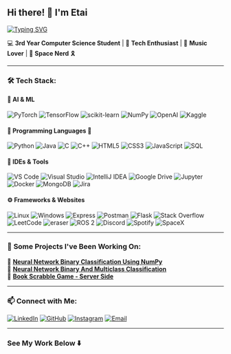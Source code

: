 ## Hi there! 👋 I'm Etai

[![Typing SVG](https://readme-typing-svg.demolab.com?font=italic&pause=1000&color=69B31CF0&background=FFFFFF00&width=435&lines=Software+Developer)](https://git.io/typing-svg)

💻 **3rd Year Computer Science Student** | 🤖 **Tech Enthusiast** | 🎵 **Music Lover** | 🚀 **Space Nerd** 🎗️

---

### 🛠️ **Tech Stack:**

#### 🧠 **AI & ML**
![PyTorch](https://img.shields.io/badge/PyTorch-EE4C2C?style=for-the-badge&logo=pytorch&logoColor=white)
![TensorFlow](https://img.shields.io/badge/TensorFlow-FF6F00?style=for-the-badge&logo=tensorflow&logoColor=white)
![scikit-learn](https://img.shields.io/badge/scikit--learn-F7931E?style=for-the-badge&logo=scikit-learn&logoColor=white)
![NumPy](https://img.shields.io/badge/numpy-%23013243.svg?style=for-the-badge&logo=numpy&logoColor=white)
![OpenAI](https://img.shields.io/badge/OpenAI-00A9FF?style=for-the-badge&logo=openai&logoColor=white)
![Kaggle](https://img.shields.io/badge/Kaggle-035a7d?style=for-the-badge&logo=kaggle&logoColor=white)

#### 🐍 **Programming Languages** 🍵

![Python](https://img.shields.io/badge/python-3670A0?style=for-the-badge&logo=python&logoColor=ffdd54)
![Java](https://img.shields.io/badge/Java-%23E98407?style=for-the-badge&logo=java&logoColor=white)
![C](https://img.shields.io/badge/c-%2300599C.svg?style=for-the-badge&logo=c&logoColor=white)
![C++](https://img.shields.io/badge/C%2B%2B-00599C?style=for-the-badge&logo=c%2B%2B&logoColor=white)
![HTML5](https://img.shields.io/badge/HTML5-E34F26?style=for-the-badge&logo=html5&logoColor=white)
![CSS3](https://img.shields.io/badge/CSS3-1572B6?style=for-the-badge&logo=css3&logoColor=white)
![JavaScript](https://img.shields.io/badge/JavaScript-F7DF1E?style=for-the-badge&logo=javascript&logoColor=black)
![SQL](https://img.shields.io/badge/SQL-4479A1?style=for-the-badge&logo=mysql&logoColor=white)

####  🔧 **IDEs & Tools**
![VS Code](https://img.shields.io/badge/VS%20Code-007ACC?style=for-the-badge&logo=visual-studio-code&logoColor=white)
![Visual Studio](https://img.shields.io/badge/Visual%20Studio-5C2D91?style=for-the-badge&logo=visual-studio&logoColor=white)
![IntelliJ IDEA](https://img.shields.io/badge/IntelliJIDEA-000000.svg?style=for-the-badge&logo=intellij-idea&logoColor=white)
![Google Drive](https://img.shields.io/badge/Drive-0F9D58?style=for-the-badge&logo=google-drive&logoColor=white)
![Jupyter](https://img.shields.io/badge/Jupyter-F37626?style=for-the-badge&logo=jupyter&logoColor=white)
![Docker](https://img.shields.io/badge/Docker-2496ED?style=for-the-badge&logo=docker&logoColor=white)
![MongoDB](https://img.shields.io/badge/MongoDB-47A248?style=for-the-badge&logo=mongodb&logoColor=white)
![Jira](https://img.shields.io/badge/jira-%230A0FFF.svg?style=for-the-badge&logo=jira&logoColor=white)


#### ⚙️ **Frameworks & Websites**
![Linux](https://img.shields.io/badge/Linux-FCC624?style=for-the-badge&logo=linux&logoColor=black)
![Windows](https://img.shields.io/badge/Windows-0078D6?style=for-the-badge&logo=windows&logoColor=white)
![Express](https://img.shields.io/badge/Express-000000?style=for-the-badge&logo=express&logoColor=white)
![Postman](https://img.shields.io/badge/Postman-FF6C37?style=for-the-badge&logo=postman&logoColor=white)
![Flask](https://img.shields.io/badge/Flask-000000?style=for-the-badge&logo=flask&logoColor=white)
![Stack Overflow](https://img.shields.io/badge/-Stackoverflow-FE7A16?style=for-the-badge&logo=stack-overflow&logoColor=white)
![LeetCode](https://img.shields.io/badge/LeetCode-000000?style=for-the-badge&logo=LeetCode&logoColor=#d16c06)
![eraser](https://img.shields.io/badge/eraser-FF4040?style=for-the-badge&logo=eraser&logoColor=white)
![ROS 2](https://img.shields.io/badge/ROS%202-22313F?style=for-the-badge&logo=ros&logoColor=white)
![Discord](https://img.shields.io/badge/Discord-5865F2?style=for-the-badge&logo=discord&logoColor=white)
![Spotify](https://img.shields.io/badge/Spotify-1DB954?style=for-the-badge&logo=spotify&logoColor=white)
![SpaceX](https://img.shields.io/badge/SpaceX-000000?style=for-the-badge&logo=spacex&logoColor=white)

---

 
### 🚀 **Some Projects I've Been Working On**:
🔹 [**Neural Network Binary Classification Using NumPy**](https://github.com/Etaizil/NN_binary_classification_numpy)  
🔹 [**Neural Network Binary And Multiclass Classification**](https://github.com/Etaizil/NN_binary_multiclass_classification)  
🔹 [**Book Scrabble Game - Server Side**](https://github.com/Etaizil/Book_Scrabble_Backend)  

---

### 📫 **Connect with Me:**
[![LinkedIn](https://img.shields.io/badge/LinkedIn-0A66C2?style=for-the-badge&logo=linkedin&logoColor=white)](https://www.linkedin.com/in/etaizilberman/) 
[![GitHub](https://img.shields.io/badge/GitHub-000000?style=for-the-badge&logo=github&logoColor=white)](https://github.com/Etaizil) 
[![Instagram](https://img.shields.io/badge/Instagram-E4405F?style=for-the-badge&logo=instagram&logoColor=white)](https://www.instagram.com/etaizilberman/) 
[![Email](https://img.shields.io/badge/Email-D14836?style=for-the-badge&logo=gmail&logoColor=white)](mailto:zilbermanetai@gmail.com)

---

### **See My Work Below** ⬇️

